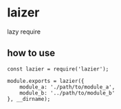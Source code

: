 # laizer

lazy require

## how to use

```
const lazier = require('lazier');

module.exports = lazier({
	module_a: './path/to/module_a',
	module_b: '../path/to/module_b'
}, __dirname);
```

